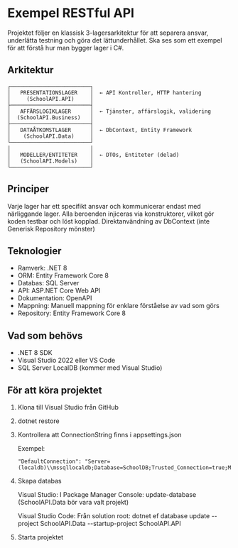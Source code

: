 ﻿# Exempel RESTful API

Projektet följer en klassisk 3-lagersarkitektur för att separera ansvar, underlätta testning och göra det lättunderhållet.
Ska ses som ett exempel för att förstå hur man bygger lager i C#.

## Arkitektur

```
┌─────────────────────────┐
│   PRESENTATIONSLAGER    │  ← API Kontroller, HTTP hantering
│     (SchoolAPI.API)     │
├─────────────────────────┤
│   AFFÄRSLOGIKLAGER      │  ← Tjänster, affärslogik, validering
│  (SchoolAPI.Business)   │
├─────────────────────────┤
│   DATAÅTKOMSTLAGER      │  ← DbContext, Entity Framework
│    (SchoolAPI.Data)     │
└─────────────────────────┘
│                         │
│   MODELLER/ENTITETER    │  ← DTOs, Entiteter (delad)
│   (SchoolAPI.Models)    │
└─────────────────────────┘
```

## Principer

Varje lager har ett specifikt ansvar och kommunicerar endast med närliggande lager.
Alla beroenden injiceras via konstruktorer, vilket gör koden testbar och löst kopplad.
Direktanvändning av DbContext (inte Generisk Repository mönster)

## Teknologier

- Ramverk: .NET 8
- ORM: Entity Framework Core 8
- Databas: SQL Server
- API: ASP.NET Core Web API
- Dokumentation: OpenAPI
- Mappning: Manuell mappning för enklare förståelse av vad som görs
- Repository: Entity Framework Core 8

## Vad som behövs

- .NET 8 SDK
- Visual Studio 2022 eller VS Code
- SQL Server LocalDB (kommer med Visual Studio)

## För att köra projektet

1. Klona till Visual Studio från GitHub

2. dotnet restore

3. Kontrollera att ConnectionString finns i appsettings.json

   Exempel:
   ```
   "DefaultConnection": "Server=(localdb)\\mssqllocaldb;Database=SchoolDB;Trusted_Connection=true;MultipleActiveResultSets=true"
   ```

4. Skapa databas

   Visual Studio:
   I Package Manager Console: update-database
   (SchoolAPI.Data bör vara valt projekt)

   Visual Studio Code:
   Från solution root:
   dotnet ef database update --project SchoolAPI.Data --startup-project SchoolAPI.API

5. Starta projektet